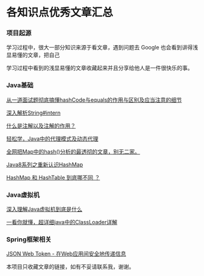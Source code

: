# 各知识点优秀文章汇总
### 项目起源

学习过程中，很大一部分知识来源于看文章，遇到问题去 Google 也会看到讲得浅显易懂的文章，把自己

学习过程中看到的浅显易懂的文章收藏起来并且分享给他人是一件很快乐的事。

### Java基础

[从一道面试题彻底搞懂hashCode与equals的作用与区别及应当注意的细节 ](https://blog.csdn.net/haobaworenle/article/details/53819838)

[深入解析String#intern](http://www.importnew.com/14142.html)

[什么是注解以及注解的作用？](https://blog.csdn.net/briblue/article/details/73824058)

[轻松学，Java中的代理模式及动态代理](https://blog.csdn.net/briblue/article/details/73928350)

[全网把Map中的hash()分析的最透彻的文章，别无二家。](https://mp.weixin.qq.com/s/qCHkzs4JPOipB-ZzqrfbeQ?)

[Java8系列之重新认识HashMap](http://www.importnew.com/20386.html)

[HashMap 和 HashTable 到底哪不同 ？](http://www.importnew.com/24822.html)

### Java虚拟机

[深入理解Java虚拟机到底是什么](https://blog.csdn.net/zhangjg_blog/article/details/20380971)

[一看你就懂，超详细java中的ClassLoader详解 ](https://blog.csdn.net/briblue/article/details/54973413)

### Spring框架相关

[JSON Web Token - 在Web应用间安全地传递信息](http://blog.leapoahead.com/2015/09/06/understanding-jwt/)



本项目只收藏文章的链接，如有不妥请联系我，谢谢。